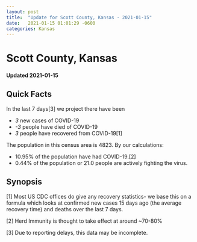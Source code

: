 ```yaml
---
layout: post
title:  "Update for Scott County, Kansas - 2021-01-15"
date:   2021-01-15 01:01:29 -0600
categories: Kansas
---
```


# Scott County, Kansas
#### Updated 2021-01-15

## Quick Facts

In the last 7 days[3] we project there have been
- *3* new cases of COVID-19
- *-3* people have died of COVID-19
- *3* people have recovered from COVID-19[1]

The population in this census area is 4823. By our calculations:
- 10.95% of the population have had COVID-19.[2]
- 0.44% of the population or 21.0 people are actively fighting the virus.

## Synopsis




[1] Most US CDC offices do give any recovery statistics- we base this on a formula which looks at confirmed new cases
15 days ago (the average recovery time) and deaths over the last 7 days.

[2] Herd Immunity is thought to take effect at around ~70-80%

[3] Due to reporting delays, this data may be incomplete.
 
    